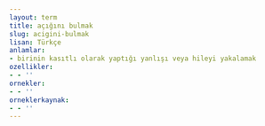 ```yaml
---
layout: term
title: açığını bulmak
slug: acigini-bulmak
lisan: Türkçe
anlamlar:
- birinin kasıtlı olarak yaptığı yanlışı veya hileyi yakalamak
ozellikler:
- - ''
ornekler:
- - ''
orneklerkaynak:
- - ''
---
```

